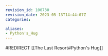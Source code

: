 ```yaml
---
revision_id: 100730
revision_date: 2023-05-13T14:44:07Z
categories:

aliases:
- Python's_Hug
---
```


#REDIRECT [[The Last Resort#Python's Hug]]